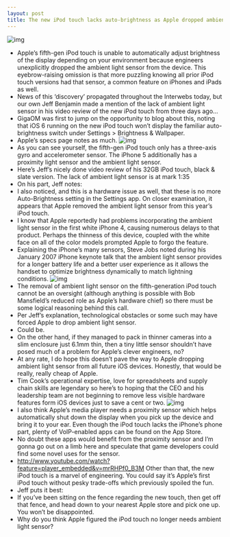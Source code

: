 ```yaml
---
layout: post
title: The new iPod touch lacks auto-brightness as Apple dropped ambient light sensor
---
```

![img](http://media.idownloadblog.com/wp-content/uploads/2012/10/iPod-touch-5G-stack-colors.jpg)
* Apple’s fifth-gen iPod touch is unable to automatically adjust brightness of the display depending on your environment because engineers unexplicitly dropped the ambient light sensor from the device. This eyebrow-raising omission is that more puzzling knowing all prior iPod touch versions had that sensor, a common feature on iPhones and iPads as well.
* News of this ‘discovery’ propagated throughout the Interwebs today, but our own Jeff Benjamin made a mention of the lack of ambient light sensor in his video review of the new iPod touch from three days ago…
* GigaOM was first to jump on the opportunity to blog about this, noting that iOS 6 running on the new iPod touch won’t display the familiar auto-brightness switch under Settings > Brightness & Wallpaper.
* Apple’s specs page notes as much.
![img](http://media.idownloadblog.com/wp-content/uploads/2012/10/iPod-touch-5G-specs-sensors.png)
* As you can see yourself, the fifth-gen iPod touch only has a three-axis gyro and accelerometer sensor. The iPhone 5 additionally has a proximity light sensor and the ambient light sensor.
* Here’s Jeff’s nicely done video review of his 32GB iPod touch, black & slate version. The lack of ambient light sensor is at mark 1:35
* On his part, Jeff notes:
* I also noticed, and this is a hardware issue as well, that these is no more Auto-Brightness setting in the Settings app. On closer examination, it appears that Apple removed the ambient light sensor from this year’s iPod touch.
* I know that Apple reportedly had problems incorporating the ambient light sensor in the first white iPhone 4, causing numerous delays to that product. Perhaps the thinness of this device, coupled with the white face on all of the color models prompted Apple to forgo the feature.
* Explaining the iPhone’s many sensors, Steve Jobs noted during his January 2007 iPhone keynote talk that the ambient light sensor provides for a longer battery life and a better user experience as it allows the handset to optimize brightness dynamically to match lightning conditions.
![img](http://media.idownloadblog.com/wp-content/uploads/2012/10/January-2007-iPhone-introduction-Steve-Jobs-ambient-light-sensor-slide.jpg)
* The removal of ambient light sensor on the fifth-generation iPod touch cannot be an oversight (although anything is possible with Bob Mansfield’s reduced role as Apple’s hardware chief) so there must be some logical reasoning behind this call.
* Per Jeff’s explanation, technological obstacles or some such may have forced Apple to drop ambient light sensor.
* Could be.
* On the other hand, if they managed to pack in thinner cameras into a slim enclosure just 6.1mm thin, then a tiny little sensor shouldn’t have posed much of a problem for Apple’s clever engineers, no?
* At any rate, I do hope this doesn’t pave the way to Apple dropping ambient light sensor from all future iOS devices. Honestly, that would be really, really cheap of Apple.
* Tim Cook’s operational expertise, love for spreadsheets and supply chain skills are legendary so here’s to hoping that the CEO and his leadership team are not beginning to remove less visible hardware features form iOS devices just to save a cent or two.
![img](http://media.idownloadblog.com/wp-content/uploads/2012/10/iPod-touch-5th-generation-review-04.jpg)
* I also think Apple’s media player needs a proximity sensor which helps automatically shut down the display when you pick up the device and bring it to your ear. Even though the iPod touch lacks the iPhone’s phone part, plenty of VoIP-enabled apps can be found on the App Store.
* No doubt these apps would benefit from the proximity sensor and I’m gonna go out on a limb here and speculate that game developers could find some novel uses for the sensor.
* http://www.youtube.com/watch?feature=player_embedded&v=mrRHPf0_B3M Other than that, the new iPod touch is a marvel of engineering. You could say it’s Apple’s first iPod touch without pesky trade-offs which previously spoiled the fun.
* Jeff puts it best:
* If you’ve been sitting on the fence regarding the new touch, then get off that fence, and head down to your nearest Apple store and pick one up. You won’t be disappointed.
* Why do you think Apple figured the iPod touch no longer needs ambient light sensor?

